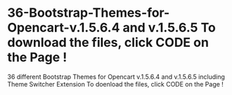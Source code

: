 # 36-Bootstrap-Themes-for-Opencart-v.1.5.6.4 and v.1.5.6.5 To download the files, click CODE on the Page !
36 different Bootstrap Themes for Opencart v.1.5.6.4 and v.1.5.6.5
including Theme Switcher Extension
To doenload the files, click CODE on the Page !

